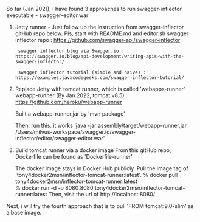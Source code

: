 So far (Jan 2021), i have found 3 approaches to run swagger-inflector executable - swagger-editor.war

1. Jetty runner - Just follow up the instruction from swagger-inflector gitHub repo below. Pls, start with README.md and editor.sh
        swagger inflector repo : https://github.com/swagger-api/swagger-inflector
        
        swagger inflector blog via Swagger.io : https://swagger.io/blog/api-development/writing-apis-with-the-swagger-inflector/

        swagger inflector tutorial (simple and naive) : https://examples.javacodegeeks.com/swagger-inflector-tutorial/

2. Replace Jetty with tomcat runner, which is called 'webapps-runner' 
    webapp-runner (By Jan 2022, tomcat v8.5) : https://github.com/heroku/webapp-runner

    Built a webapp-runner.jar by 'mvn package'
    
    Then, run this. it works
    'java -jar assembly/target/webapp-runner.jar /Users/milvus-workspace/swagger.io/swagger-inflector/editor/swagger-editor.war'

3. Build tomcat runner via a docker image
    From this gitHub repo, Dockerfile can be found as 'Dockerfile-runner'

    The docker image stays in Docker Hub publicly. Pull the image tag of 'tony4docker2msn/inflector-tomcat-runner:latest'. 
    % docker pull tony4docker2msn/inflector-tomcat-runner:latest   
    % docker run -d -p 8080:8080 tony4docker2msn/inflector-tomcat-runner:latest
    Then, visit the url of http://localhost:8080/

Next, i will try the fourth approach that is to pull 'FROM tomcat:9.0-slim' as a base image. 



